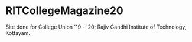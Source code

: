 # RITCollegeMagazine20
Site done for College Union '19 - '20; Rajiv Gandhi Institute of Technology, Kottayam.
